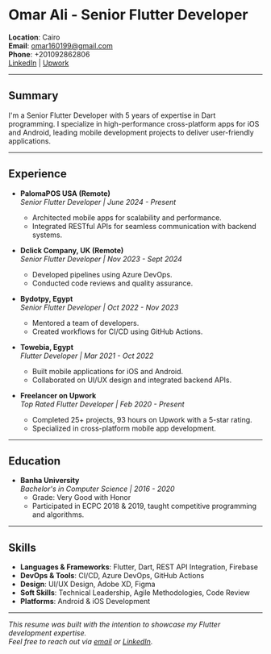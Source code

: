# Omar Ali - Senior Flutter Developer

**Location**: Cairo  
**Email**: [omar160199@gmail.com](mailto:omar160199@gmail.com)  
**Phone**: +201092862806  
[LinkedIn](https://www.linkedin.com/in/omar-ali-a437ab1a4/) | [Upwork](https://www.upwork.com/freelancers/-016ac878d0fc752ed6)

---

## Summary

I'm a Senior Flutter Developer with 5 years of expertise in Dart programming. I specialize in high-performance cross-platform apps for iOS and Android, leading mobile development projects to deliver user-friendly applications.

---

## Experience

- **PalomaPOS USA (Remote)**  
  *Senior Flutter Developer | June 2024 - Present*  
  - Architected mobile apps for scalability and performance.  
  - Integrated RESTful APIs for seamless communication with backend systems.
  
- **Dclick Company, UK (Remote)**  
  *Senior Flutter Developer | Nov 2023 - Sept 2024*  
  - Developed pipelines using Azure DevOps.  
  - Conducted code reviews and quality assurance.

- **Bydotpy, Egypt**  
  *Senior Flutter Developer | Oct 2022 - Nov 2023*  
  - Mentored a team of developers.  
  - Created workflows for CI/CD using GitHub Actions.

- **Towebia, Egypt**  
  *Flutter Developer | Mar 2021 - Oct 2022*  
  - Built mobile applications for iOS and Android.  
  - Collaborated on UI/UX design and integrated backend APIs.

- **Freelancer on Upwork**  
  *Top Rated Flutter Developer | Feb 2020 - Present*  
  - Completed 25+ projects, 93 hours on Upwork with a 5-star rating.  
  - Specialized in cross-platform mobile app development.

---

## Education

- **Banha University**  
  *Bachelor's in Computer Science | 2016 - 2020*  
  - Grade: Very Good with Honor  
  - Participated in ECPC 2018 & 2019, taught competitive programming and algorithms.

---

## Skills

- **Languages & Frameworks**: Flutter, Dart, REST API Integration, Firebase  
- **DevOps & Tools**: CI/CD, Azure DevOps, GitHub Actions  
- **Design**: UI/UX Design, Adobe XD, Figma  
- **Soft Skills**: Technical Leadership, Agile Methodologies, Code Review  
- **Platforms**: Android & iOS Development

---

*This resume was built with the intention to showcase my Flutter development expertise.*  
*Feel free to reach out via [email](mailto:omar160199@gmail.com) or [LinkedIn](https://www.linkedin.com/in/omar-ali-a437ab1a4/).*
